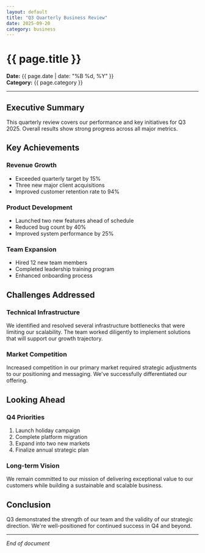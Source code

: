 ```yaml
---
layout: default
title: "Q3 Quarterly Business Review"
date: 2025-09-20
category: business
---
```


# {{ page.title }}

**Date:** {{ page.date | date: "%B %d, %Y" }}  
**Category:** {{ page.category }}

---

## Executive Summary

This quarterly review covers our performance and key initiatives for Q3 2025. Overall results show strong progress across all major metrics.

## Key Achievements

### Revenue Growth
- Exceeded quarterly target by 15%
- Three new major client acquisitions
- Improved customer retention rate to 94%

### Product Development
- Launched two new features ahead of schedule
- Reduced bug count by 40%
- Improved system performance by 25%

### Team Expansion
- Hired 12 new team members
- Completed leadership training program
- Enhanced onboarding process

## Challenges Addressed

### Technical Infrastructure
We identified and resolved several infrastructure bottlenecks that were limiting our scalability. The team worked diligently to implement solutions that will support our growth trajectory.

### Market Competition
Increased competition in our primary market required strategic adjustments to our positioning and messaging. We've successfully differentiated our offering.

## Looking Ahead

### Q4 Priorities
1. Launch holiday campaign
2. Complete platform migration
3. Expand into two new markets
4. Finalize annual strategic plan

### Long-term Vision
We remain committed to our mission of delivering exceptional value to our customers while building a sustainable and scalable business.

## Conclusion

Q3 demonstrated the strength of our team and the validity of our strategic direction. We're well-positioned for continued success in Q4 and beyond.

---

*End of document*
